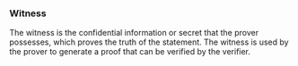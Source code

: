 ### Witness

The witness is the confidential information or secret that the prover possesses, which proves the truth of the statement. The witness is used by the prover to generate a proof that can be verified by the verifier.
